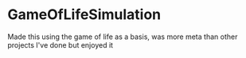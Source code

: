 # GameOfLifeSimulation
Made this using the game of life as a basis, was more meta than other projects I've done but enjoyed it
